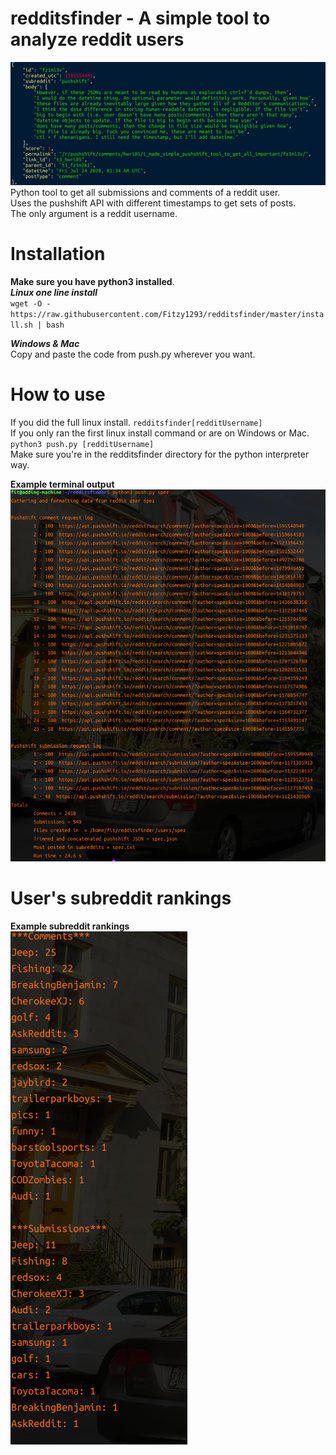 # redditsfinder - A simple tool to analyze reddit users
![Alt text](images/readable.png "Optional Title") \
Python tool to get all submissions and comments of a reddit user. \
Uses the pushshift API with different timestamps to get sets of posts. \
The only argument is a reddit username. 

# Installation 
**Make sure you have python3 installed**.\
***Linux one line install*** \
`wget -O - https://raw.githubusercontent.com/Fitzy1293/redditsfinder/master/install.sh | bash`


***Windows & Mac***\
Copy and paste the code from push.py wherever you want. 





# How to use
If you did the full linux install. `redditsfinder[redditUsername]` \
If you only ran the first linux install command or are on Windows or Mac. `python3 push.py [redditUsername]` \
Make sure you're in the redditsfinder directory for the python interpreter way.

**Example terminal output**\
![Alt text](images/runScript.png?raw=true "Optional Title")

# User's subreddit rankings

**Example subreddit rankings**\
![Alt text](images/rank.png?raw=true "Optional Title")

